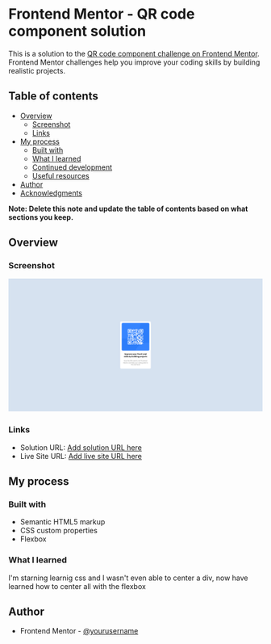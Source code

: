 # Frontend Mentor - QR code component solution

This is a solution to the [QR code component challenge on Frontend Mentor](https://www.frontendmentor.io/challenges/qr-code-component-iux_sIO_H). Frontend Mentor challenges help you improve your coding skills by building realistic projects. 

## Table of contents

- [Overview](#overview)
  - [Screenshot](#screenshot)
  - [Links](#links)
- [My process](#my-process)
  - [Built with](#built-with)
  - [What I learned](#what-i-learned)
  - [Continued development](#continued-development)
  - [Useful resources](#useful-resources)
- [Author](#author)
- [Acknowledgments](#acknowledgments)

**Note: Delete this note and update the table of contents based on what sections you keep.**

## Overview

### Screenshot

![alt text](image.png)

### Links

- Solution URL: [Add solution URL here](https://github.com/DomenicoSan/qr-code-component-02)
- Live Site URL: [Add live site URL here](https://domenicosan.github.io/qr-code-component-02/)

## My process

### Built with

- Semantic HTML5 markup
- CSS custom properties
- Flexbox

### What I learned

I'm starning learnig css and I wasn't even able to center a div,
now have learned how to center all with the flexbox

## Author

- Frontend Mentor - [@yourusername](https://www.frontendmentor.io/profile/DomenicoSan)

